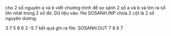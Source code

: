 cho 2 số nguyên a và b viết chương trình để so sánh 2 số a và b và tìm ra số lớn nhát trong 2 số đó.
Dữ liệu vào: file SOSANH.INP chứa 2 cột là 2 số nguyên dương:

3 7
5 8
6 2
-5 7
kết quả ghi ra file: SOSANH.OUT
7
8
6
7